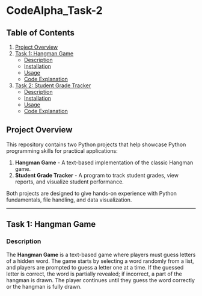 # CodeAlpha_Task-2

## Table of Contents
1. [Project Overview](#project-overview)
2. [Task 1: Hangman Game](#task-1-hangman-game)
   - [Description](#description)
   - [Installation](#installation)
   - [Usage](#usage)
   - [Code Explanation](#code-explanation)
3. [Task 2: Student Grade Tracker](#task-2-student-grade-tracker)
   - [Description](#description-1)
   - [Installation](#installation-1)
   - [Usage](#usage-1)
   - [Code Explanation](#code-explanation-1)

## Project Overview
This repository contains two Python projects that help showcase Python programming skills for practical applications:
1. **Hangman Game** - A text-based implementation of the classic Hangman game.
2. **Student Grade Tracker** - A program to track student grades, view reports, and visualize student performance.

Both projects are designed to give hands-on experience with Python fundamentals, file handling, and data visualization.

---

## Task 1: Hangman Game

### Description
The **Hangman Game** is a text-based game where players must guess letters of a hidden word. The game starts by selecting a word randomly from a list, and players are prompted to guess a letter one at a time. If the guessed letter is correct, the word is partially revealed; if incorrect, a part of the hangman is drawn. The player continues until they guess the word correctly or the hangman is fully drawn.
